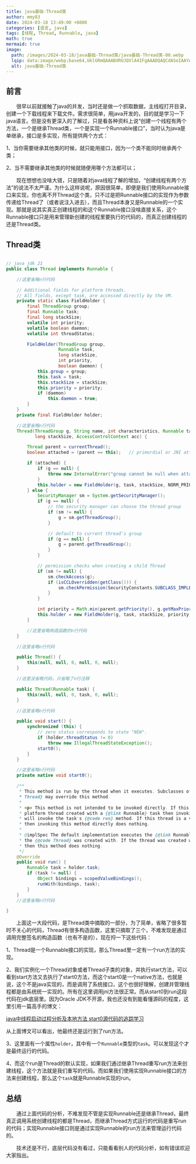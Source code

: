 ```yaml
---
title: java基础-Thread类
author: mmy83
date: 2024-03-18 13:49:00 +0800
categories: [语言, java]
tags: [线程, Thread, Runnable, java]
math: true
mermaid: true
image:
  path: /images/2024-03-18/java基础-Thread类/java基础-Thread类-00.webp
  lqip: data:image/webp;base64,UklGRmQAAABXRUJQVlA4IFgAAADQAQCdASoIAAYAAUAmJYwCdAD0Z/xR2AD+T8li7XJjlsgoRR/4dTYRvO/Jq/QcitH13zq50m1PnBjNDTYw4ofR46rbjqLPGAStMrCFgLfGApWMp4wYAAAA
  alt: java基础-Thread类
---
```


## 前言

&emsp;&emsp;很早以前就接触了java的并发，当时还是做一个抓取数据，主线程打开目录，创建一个下载线程来下载文件。需求很简单，用java开发的，目的就是学习一下java语言。但是没有更深入的了解过，只是看各种资料上说“创建一个线程有两个方法，一个是继承Thread类，一个是实现一个Runnable接口”，当时认为java是单继承，接口是多实现，所有提供两个方式：

1、当你需要继承其他类的时候，就只能用接口，因为一个类不能同时继承两个类；

2、当不需要继承其他类的时候就随便用哪个方法都可以；

&emsp;&emsp;现在想想也没啥大错，只是随着对java线程了解的增加，“创建线程有两个方法”的说法不太严谨。为什么这样说呢，原因很简单，即便是我们使用Runnable接口来实现，你也离不开Thread这个类，只不过是把Runnable接口的实现作为参数传递给Thread了（或者说注入进去），而且Thread本身又是Runnable的一个实现。那就是说其实真正创建线程的和这个Runnable接口没啥直接关系，这个Runnable接口只是用来管理新创建的线程里要执行的代码的，而真正创建线程的还是Thread类。

## Thread类

```java

// java jdk 21
public class Thread implements Runnable {

    //这里省略n行代码

    // Additional fields for platform threads.
    // All fields, except task, are accessed directly by the VM.
    private static class FieldHolder {
        final ThreadGroup group;
        final Runnable task;
        final long stackSize;
        volatile int priority;
        volatile boolean daemon;
        volatile int threadStatus;

        FieldHolder(ThreadGroup group,
                    Runnable task,
                    long stackSize,
                    int priority,
                    boolean daemon) {
            this.group = group;
            this.task = task;
            this.stackSize = stackSize;
            this.priority = priority;
            if (daemon)
                this.daemon = true;
        }
    }
    private final FieldHolder holder;

    //这里省略n行代码
    Thread(ThreadGroup g, String name, int characteristics, Runnable task,
           long stackSize, AccessControlContext acc) {

        Thread parent = currentThread();
        boolean attached = (parent == this);   // primordial or JNI attached

        if (attached) {
            if (g == null) {
                throw new InternalError("group cannot be null when attaching");
            }
            this.holder = new FieldHolder(g, task, stackSize, NORM_PRIORITY, false);
        } else {
            SecurityManager sm = System.getSecurityManager();
            if (g == null) {
                // the security manager can choose the thread group
                if (sm != null) {
                    g = sm.getThreadGroup();
                }

                // default to current thread's group
                if (g == null) {
                    g = parent.getThreadGroup();
                }
            }

            // permission checks when creating a child Thread
            if (sm != null) {
                sm.checkAccess(g);
                if (isCCLOverridden(getClass())) {
                    sm.checkPermission(SecurityConstants.SUBCLASS_IMPLEMENTATION_PERMISSION);
                }
            }

            int priority = Math.min(parent.getPriority(), g.getMaxPriority());
            this.holder = new FieldHolder(g, task, stackSize, priority, parent.isDaemon());
        }

        //这里省略构造函数的n行代码
    }

    //这里省略n行代码

    public Thread() {
        this(null, null, 0, null, 0, null);
    }

    //这里没省略代码，只省略了n行注释

    public Thread(Runnable task) {
        this(null, null, 0, task, 0, null);
    }

    //这里省略n行代码

    public void start() {
        synchronized (this) {
            // zero status corresponds to state "NEW".
            if (holder.threadStatus != 0)
                throw new IllegalThreadStateException();
            start0();
        }
    }

    //这里省略n行代码
    private native void start0();

    /**
     * This method is run by the thread when it executes. Subclasses of {@code
     * Thread} may override this method.
     *
     * <p> This method is not intended to be invoked directly. If this thread is a
     * platform thread created with a {@link Runnable} task then invoking this method
     * will invoke the task's {@code run} method. If this thread is a virtual thread
     * then invoking this method directly does nothing.
     *
     * @implSpec The default implementation executes the {@link Runnable} task that
     * the {@code Thread} was created with. If the thread was created without a task
     * then this method does nothing.
     */
    @Override
    public void run() {
        Runnable task = holder.task;
        if (task != null) {
            Object bindings = scopedValueBindings();
            runWith(bindings, task);
        }
    }
    //这里省略n行代码

}

```

&emsp;&emsp;上面这一大段代码，是Thread类中摘取的一部分，为了简单，省略了很多暂时不关心的代码，Thread有很多构造函数，这里只摘取了三个，不难发现是通过调用完整签名的构造函数（也有不是的），现在捋一下这些代码：

1、Thread是一个Runnable接口的实现，那么Thread里一定有一个run方法的实现。

2、我们实例化一个Thread对象或者Thread子类的对象，并执行start方法，可以看到start方法又去执行了start0方法，而这个start0是一个native方法，也就是说，这个不是java实现的，而是调用了系统接口，这个也很好理解，创建并管理线程都是由系统统一实现的。所有在这里调用jni方法很正常。而从start0到run这段代码在jdk底层里。因为Oracle JDK不开源，我也还没有到能看懂源码的程度，这里引用一篇高手的博文：

[java中线程启动过程分析及本地方法 start0源代码的追踪学习](https://blog.csdn.net/fengxiandada/article/details/123432662)

从上面博文可以看出，他最终还是运行到了run方法。

3、这里面有一个属性```holder```，其中有一个```Runnable```类型的```task```。可以发现这个才是最终运行的代码。

4、而这个run是Thread的默认实现，如果我们通过继承Thread重写run方法来创建线程，这个方法就是我们重写的代码。而如果我们使用实现Runnable接口的方法来创建线程，那么这个```task```就是Runnable实现的run。

## 总结

&emsp;&emsp;通过上面代码的分析，不难发现不管是实现Runnable还是继承Thread，最终真正调用系统创建线程的都是Thread，而继承Thread方式运行的代码是重写run的代码；实现Runnable接口则是通过实现Runnable的run方法来管理运行代码的。

&emsp;&emsp;技术还是不行，底层代码没有看过，只能看看别人的代码分析，如有错误欢迎大家指出。
